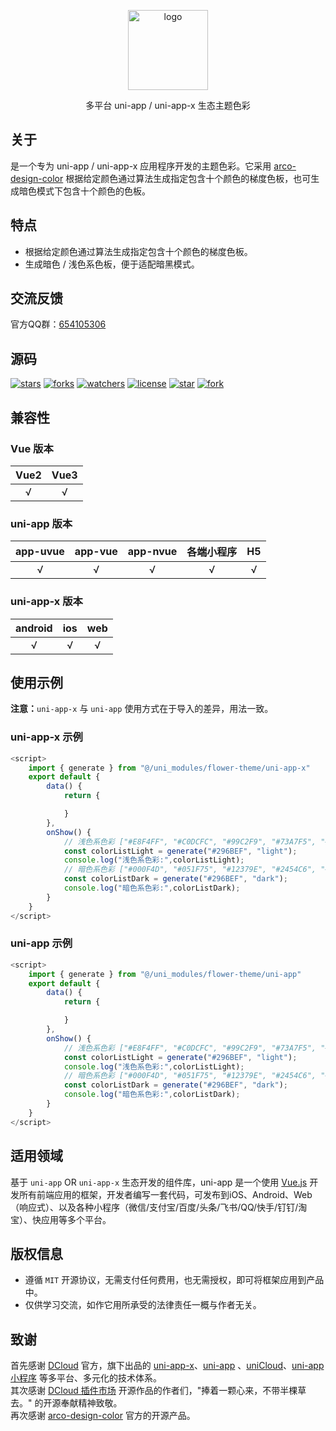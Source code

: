 <p align="center"><img alt="logo" src="https://www.flowerui.com/resource/logo/theme.png" width="128"></p>
<p align="center">多平台 uni-app / uni-app-x 生态主题色彩</p>

## 关于
是一个专为 uni-app / uni-app-x 应用程序开发的主题色彩。它采用 [arco-design-color](https://arco.design/palette/list) 根据给定颜色通过算法生成指定包含十个颜色的梯度色板，也可生成暗色模式下包含十个颜色的色板。

## 特点
- 根据给定颜色通过算法生成指定包含十个颜色的梯度色板。
- 生成暗色 / 浅色系色板，便于适配暗黑模式。

## 交流反馈
官方QQ群：<a target="_blank" href="https://qm.qq.com/cgi-bin/qm/qr?k=_a2CXouL0H2OvaJ8vPalp3S6DABKIoCH&jump_from=webapi&authKey=riLWFXQamGAWrXQnBW0NCCFVeodvRvAEAooJNxuNybHBCOs9w0V9yR2F1NhVsZS/">654105306</a>  

## 源码
[![stars](https://img.shields.io/github/stars/dengqichang/flower-library?style=social)](https://github.com/dengqichang/flower-library/tree/main/uni_modules/flower-theme)
[![forks](https://img.shields.io/github/forks/dengqichang/flower-library?style=social)](https://github.com/dengqichang/flower-library/tree/main/uni_modules/flower-theme)
[![watchers](https://img.shields.io/github/watchers/dengqichang/flower-library?style=social)](https://github.com/dengqichang/flower-library/tree/main/uni_modules/flower-theme)
[![license](https://img.shields.io/github/license/dengqichang/flower-library?style=social)](https://github.com/dengqichang/flower-library/tree/main/uni_modules/flower-theme)
[![star](https://gitee.com/dengqichang/flower-library/badge/star.svg?theme=white)](https://github.com/dengqichang/flower-library/tree/main/uni_modules/flower-theme)
[![fork](https://gitee.com/dengqichang/flower-library/badge/fork.svg?theme=white)](https://github.com/dengqichang/flower-library/tree/main/uni_modules/flower-theme)

## 兼容性
### Vue 版本
| Vue2		| Vue3		|
| :------:	| :------:	|
| √			| √			|
### uni-app 版本
| app-uvue	| app-vue	| app-nvue	| 各端小程序		| H5		|
| :------:	| :------:	| :------:	| :-------:		| :-------:	|
| √			| √			| √			| √				|√			|
### uni-app-x 版本
| android	| ios		| web		|
| :------:	| :------:	| :------:	|
| √			| √			| √			|

## 使用示例
**注意：**`uni-app-x` 与 `uni-app` 使用方式在于导入的差异，用法一致。
### uni-app-x 示例
```js
<script>
	import { generate } from "@/uni_modules/flower-theme/uni-app-x"
	export default {
		data() {
			return {

			}
		},
		onShow() {
			// 浅色系色彩 ["#E8F4FF", "#C0DCFC", "#99C2F9", "#73A7F5", "#4D8AF2", "#296BEF", "#1A4DC6", "#0E349E", "#051F75", "#000F4D"]
			const colorListLight = generate("#296BEF", "light");
			console.log("浅色系色彩:",colorListLight);
			// 暗色系色彩 ["#000F4D", "#051F75", "#12379E", "#2454C6", "#3C78EF", "#4E8BF2", "#74A7F5", "#9BC3F9", "#C2DDFC", "#EBF5FF"]
			const colorListDark = generate("#296BEF", "dark");
			console.log("暗色系色彩:",colorListDark);
		}
	}
</script>
```
### uni-app 示例
```js
<script>
	import { generate } from "@/uni_modules/flower-theme/uni-app"
	export default {
		data() {
			return {

			}
		},
		onShow() {
			// 浅色系色彩 ["#E8F4FF", "#C0DCFC", "#99C2F9", "#73A7F5", "#4D8AF2", "#296BEF", "#1A4DC6", "#0E349E", "#051F75", "#000F4D"]
			const colorListLight = generate("#296BEF", "light");
			console.log("浅色系色彩:",colorListLight);
			// 暗色系色彩 ["#000F4D", "#051F75", "#12379E", "#2454C6", "#3C78EF", "#4E8BF2", "#74A7F5", "#9BC3F9", "#C2DDFC", "#EBF5FF"]
			const colorListDark = generate("#296BEF", "dark");
			console.log("暗色系色彩:",colorListDark);
		}
	}
</script>
```

## 适用领域
基于 `uni-app` OR `uni-app-x` 生态开发的组件库，uni-app 是一个使用 [Vue.js](https://vuejs.org/) 开发所有前端应用的框架，开发者编写一套代码，可发布到iOS、Android、Web（响应式）、以及各种小程序（微信/支付宝/百度/头条/飞书/QQ/快手/钉钉/淘宝）、快应用等多个平台。

## 版权信息
- 遵循 `MIT` 开源协议，无需支付任何费用，也无需授权，即可将框架应用到产品中。
- 仅供学习交流，如作它用所承受的法律责任一概与作者无关。

## 致谢
首先感谢 [DCloud](https://www.dcloud.io/) 官方，旗下出品的 [uni-app-x](https://doc.dcloud.net.cn/uni-app-x/)、[uni-app](https://uniapp.dcloud.net.cn/) 、[uniCloud](https://uniapp.dcloud.net.cn/uniCloud/)、[uni-app 小程序](https://nativesupport.dcloud.net.cn/README) 等多平台、多元化的技术体系。  
其次感谢 [DCloud 插件市场](https://ext.dcloud.net.cn/) 开源作品的作者们，"捧着一颗心来，不带半棵草去。" 的开源奉献精神致敬。  
再次感谢 [arco-design-color](https://arco.design/palette/list) 官方的开源产品。